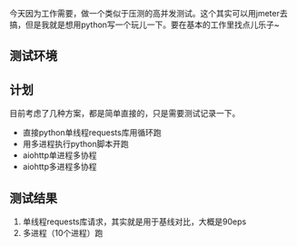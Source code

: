 今天因为工作需要，做一个类似于压测的高并发测试。这个其实可以用jmeter去搞，但是我就是想用python写一个玩儿一下。要在基本的工作里找点儿乐子~

## 测试环境



## 计划

目前考虑了几种方案，都是简单直接的，只是需要测试记录一下。

-   直接python单线程requests库用循环跑
-   用多进程执行python脚本开跑
-   aiohttp单进程多协程
-   aiohttp多进程多协程

## 测试结果

1.   单线程requests库请求，其实就是用于基线对比，大概是90eps
2.   多进程（10个进程）跑